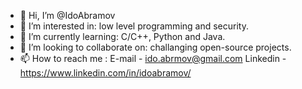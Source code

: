 - 👋 Hi, I’m @IdoAbramov
- 👀 I’m interested in: low level programming and security.
- 🌱 I’m currently learning: C/C++, Python and Java.
- 💞️ I’m looking to collaborate on: challanging open-source projects.
- 📫 How to reach me :
E-mail - ido.abrmov@gmail.com
Linkedin - https://www.linkedin.com/in/idoabramov/

<!---
IdoAbramov/IdoAbramov is a ✨ special ✨ repository because its `README.md` (this file) appears on your GitHub profile.
You can click the Preview link to take a look at your changes.
--->
